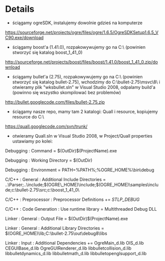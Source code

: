 # Details #

  * ściągamy ogreSDK, instalujemy dowolnie gdzieś na komputerze

https://sourceforge.net/projects/ogre/files/ogre/1.6.5/OgreSDKSetup1.6.5_VC90.exe/download

  * ściągamy boost'a (1.41.0), rozpakowywujemy go na C:\ (powinien stworzyć się katalog boost\_1\_41\_0)

http://sourceforge.net/projects/boost/files/boost/1.41.0/boost_1_41_0.zip/download

  * ściągamy bullet'a (2.75), rozpakowywujemy go na C:\ (powinien stworzyć się katalog bullet-2.75), wchodzimy do C:\bullet-2.75\msvc\8\ i otwieramy plik "wksbullet.sln" w Visual Studio 2008, odpalamy build'a (powinno się wszystko skompilować bez problemów)

http://bullet.googlecode.com/files/bullet-2.75.zip

  * ściągamy nasze repo, mamy tam 2 katalogi: Quall i resource, kopiujemy resource do C:\

https://quall.googlecode.com/svn/trunk/

  * otwieramy Quall.sln w Visual Studio 2008, w Project/Quall properties ustawiamy po kolei:

Debugging : Command                               = $(OutDir)\$(ProjectName).exe

Debugging : Working Directory                     = $(OutDir)

Debugging : Environment                           = PATH=%PATH%;%OGRE\_HOME%\bin\debug

C/C++ : General : Additional Include Directories  = ..\Parser;..\include;$(OGRE\_HOME)\include;$(OGRE\_HOME)\samples\include;c:\bullet-2.75\src;c:\boost\_1\_41\_0\

C/C++ : Preprocessor : Preprocessor Definitions   += _STLP\_DEBUG_

C/C++ : Code Generation : Use runtime library 	  = Multithreaded Debug DLL

Linker : General : Output File                    = $(OutDir)\$(ProjectName).exe

Linker : General : Additional Library Directories = $(OGRE\_HOME)\lib;C:\bullet-2.75\out\debug8\libs

Linker : Input : Additional Dependencies          += OgreMain\_d.lib OIS\_d.lib CEGUIBase\_d.lib OgreGUIRenderer\_d.lib libbulletcollision\_d.lib libbulletdynamics\_d.lib libbulletmath\_d.lib libbulletopenglsupport\_d.lib